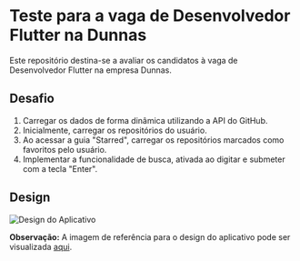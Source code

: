 # Teste para a vaga de Desenvolvedor Flutter na Dunnas

Este repositório destina-se a avaliar os candidatos à vaga de Desenvolvedor Flutter na empresa Dunnas.

## Desafio

1. Carregar os dados de forma dinâmica utilizando a API do GitHub.
2. Inicialmente, carregar os repositórios do usuário.
3. Ao acessar a guia "Starred", carregar os repositórios marcados como favoritos pelo usuário.
4. Implementar a funcionalidade de busca, ativada ao digitar e submeter com a tecla "Enter".

## Design
![Design do Aplicativo](https://cdn.zeplin.io/5b48f7870acff10844983114/screens/F143E771-A0CC-4DD7-B4D6-7123961BD58A.png)

**Observação:** A imagem de referência para o design do aplicativo pode ser visualizada [aqui](https://cdn.zeplin.io/5b48f7870acff10844983114/screens/F143E771-A0CC-4DD7-B4D6-7123961BD58A.png).
